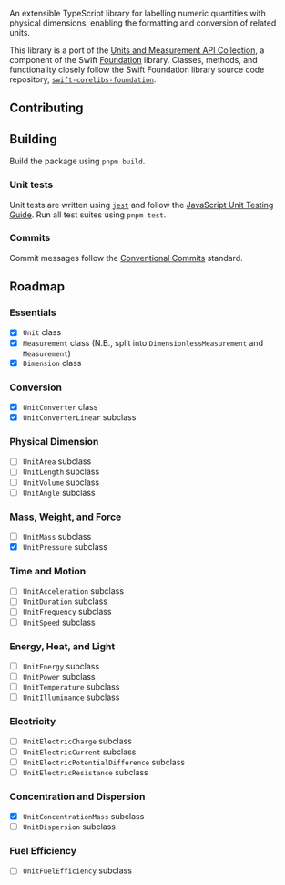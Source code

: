An extensible TypeScript library for labelling numeric quantities with physical dimensions, enabling the formatting and conversion of related units.

This library is a port of the [Units and Measurement API Collection](https://developer.apple.com/documentation/foundation/units_and_measurement), a component of the Swift [Foundation](https://developer.apple.com/documentation/foundation) library. Classes, methods, and functionality closely follow the Swift Foundation library source code repository, [`swift-corelibs-foundation`](https://github.com/apple/swift-corelibs-foundation).

## Contributing

## Building

Build the package using `pnpm build`.

### Unit tests

Unit tests are written using [`jest`](https://jestjs.io) and follow the [JavaScript Unit Testing Guide](https://github.com/mawrkus/js-unit-testing-guide). Run all test suites using `pnpm test`.

### Commits

Commit messages follow the [Conventional Commits](https://www.conventionalcommits.org/en/v1.0.0/) standard.

## Roadmap

### Essentials

- [x] `Unit` class
- [x] `Measurement` class (N.B., split into `DimensionlessMeasurement` and `Measurement`)
- [x] `Dimension` class

### Conversion

- [x] `UnitConverter` class
- [x] `UnitConverterLinear` subclass

### Physical Dimension

- [ ] `UnitArea` subclass
- [ ] `UnitLength` subclass
- [ ] `UnitVolume` subclass
- [ ] `UnitAngle` subclass

### Mass, Weight, and Force

- [ ] `UnitMass` subclass
- [x] `UnitPressure` subclass

### Time and Motion

- [ ] `UnitAcceleration` subclass
- [ ] `UnitDuration` subclass
- [ ] `UnitFrequency` subclass
- [ ] `UnitSpeed` subclass

### Energy, Heat, and Light

- [ ] `UnitEnergy` subclass
- [ ] `UnitPower` subclass
- [ ] `UnitTemperature` subclass
- [ ] `UnitIlluminance` subclass

### Electricity

- [ ] `UnitElectricCharge` subclass
- [ ] `UnitElectricCurrent` subclass
- [ ] `UnitElectricPotentialDifference` subclass
- [ ] `UnitElectricResistance` subclass

### Concentration and Dispersion

- [x] `UnitConcentrationMass` subclass
- [ ] `UnitDispersion` subclass

### Fuel Efficiency

- [ ] `UnitFuelEfficiency` subclass
